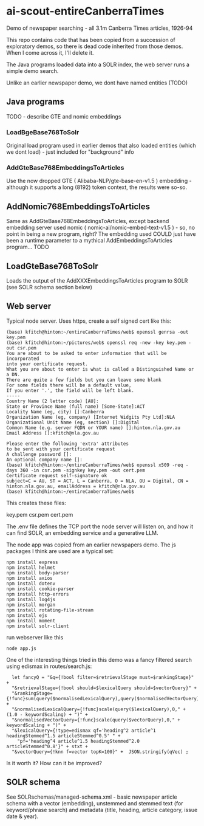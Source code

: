 # ai-scout-entireCanberraTimes

Demo of newspaper searching - all 3.1m Canberra Times articles, 1926-94

This repo contains code that has been copied from a succession of exploratory demos, so there is dead code inherited from those demos. When I come across it, I'll delete it.

The Java programs loaded data into a SOLR index, the web server runs a simple demo search.

Unlike an earlier newspaper demo, we dont have named entities (TODO)

## Java programs

TODO - describe GTE and nomic embeddings
### LoadBgeBase768ToSolr
Original load program used in earlier demos that also loaded entities (which we dont load) - just included for "background" info

### AddGteBase768EmbeddingsToArticles

Use the now dropped GTE ( Alibaba-NLP/gte-base-en-v1.5 ) embedding - although it supports a long (8192) token context, the results were so-so.

## AddNomic768EmbeddingsToArticles

Same as AddGteBase768EmbeddingsToArticles, except backend embedding server used nomic ( nomic-ai/nomic-embed-text-v1.5 ) - so, no point in being a new program, right?  The embedding used COULD just have been a runtime parameter to a mythical AddEmbeddingsToArticles program... TODO

## LoadGteBase768ToSolr

Loads the output of the AddXXXEmbeddingsToArticles program to SOLR (see SOLR schema section below)



## Web server

Typical node server.  Uses https, create a self signed cert like this:

```
(base) kfitch@hinton:~/entireCanberraTimes/web$ openssl genrsa -out key.pem
(base) kfitch@hinton:~/pictures/web$ openssl req -new -key key.pem -out csr.pem
You are about to be asked to enter information that will be incorporated
into your certificate request.
What you are about to enter is what is called a Distinguished Name or a DN.
There are quite a few fields but you can leave some blank
For some fields there will be a default value,
If you enter '.', the field will be left blank.
-----
Country Name (2 letter code) [AU]:
State or Province Name (full name) [Some-State]:ACT
Locality Name (eg, city) []:Canberra
Organization Name (eg, company) [Internet Widgits Pty Ltd]:NLA
Organizational Unit Name (eg, section) []:Digital
Common Name (e.g. server FQDN or YOUR name) []:hinton.nla.gov.au
Email Address []:kfitch@nla.gov.au

Please enter the following 'extra' attributes
to be sent with your certificate request
A challenge password []:
An optional company name []:
(base) kfitch@hinton:~/entireCanberraTimes/web$ openssl x509 -req -days 360 -in csr.pem -signkey key.pem -out cert.pem
Certificate request self-signature ok
subject=C = AU, ST = ACT, L = Canberra, O = NLA, OU = Digital, CN = hinton.nla.gov.au, emailAddress = kfitch@nla.gov.au
(base) kfitch@hinton:~/entireCanberraTimes/web$
```

This creates these files:

key.pem csr.pem cert.pem

The .env file defines the TCP port the node server will listen on, and how it can find SOLR, an embedding service and a generative LLM.  

The node app was copied from an earlier newspapers demo.  The js packages I think are used are a typical set:

```
npm install express
npm install helmet
npm install body-parser
npm install axios
npm install dotenv
npm install cookie-parser
npm install http-errors
npm install log4js
npm install morgan
npm install rotating-file-stream
npm install ejs
npm install moment
npm install solr-client
```

run webserver like this

`node app.js`

One of the interesting things tried in this demo was a fancy filtered search using edismax in routes/search.js:

```
  let fancyQ = "&q={!bool filter=$retrievalStage must=$rankingStage}" +
  "&retrievalStage={!bool should=$lexicalQuery should=$vectorQuery}" +
  "&rankingStage={!func}sum(query($normalisedLexicalQuery),query($normalisedVectorQuery))" +
  "&normalisedLexicalQuery={!func}scale(query($lexicalQuery),0," + (1.0 - keywordScaling) + ")" +
  "&normalisedVectorQuery={!func}scale(query($vectorQuery),0," + keywordScaling + ")" +
  "&lexicalQuery={!type=edismax qf='heading^2 article^1 headingStemmed^1.5 articleStemmed^0.5' " +
    "pf='heading^4 article^1.5 headingStemmed^2.0 articleStemmed^0.8'}" + stxt +
  "&vectorQuery={!knn f=vector topK=100}" +  JSON.stringify(qVec) ;
```

Is it worth it?  How can it be improved?

## SOLR schema

See SOLRschemas/managed-schema.xml - basic newspaper article schema with a vector (embedding), unstemmed and stemmed text (for keyword/phrase search) and metadata (title, heading, article category, issue date & year).


